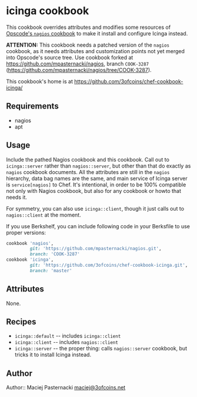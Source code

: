 icinga cookbook
===============

This cookbook overrides attributes and modifies some resources of
[Opscode's `nagios` cookbook](http://community.opscode.com/cookbooks/nagios)
to make it install and configure Icinga instead.

**ATTENTION:** This cookbook needs a patched version of the `nagios`
cookbook, as it needs attributes and customization points not yet
merged into Opscode's source tree. Use cookbook forked at
https://github.com/mpasternacki/nagios, branch `COOK-3287`
(https://github.com/mpasternacki/nagios/tree/COOK-3287).

This cookbook's home is at https://github.com/3ofcoins/chef-cookbook-icinga/

Requirements
------------

 * nagios
 * apt

Usage
-----

Include the pathed Nagios cookbook and this cookbook. Call out to
`icinga::server` rather than `nagios::server`, but other than that do
exactly as `nagios` cookbook documents. All the attributes are still
in the `nagios` hierarchy, data bag names are the same, and main
service of Icinga server is `service[nagios]` to Chef. It's
intentional, in order to be 100% compatible not only with Nagios
cookbook, but also for any cookbook or howto that needs it.

For symmetry, you can also use `icinga::client`, though it just calls
out to `nagios::client` at the moment.

If you use Berkshelf, you can include following code in your Berksfile
to use proper versions:

```ruby
cookbook 'nagios',
         git: 'https://github.com/mpasternacki/nagios.git',
         branch: 'COOK-3287'
cookbook 'icinga',
         git: 'https://github.com/3ofcoins/chef-cookbook-icinga.git',
         branch: 'master'
```

Attributes
----------

None.

Recipes
-------

 * `icinga::default` -- includes `icinga::client`
 * `icinga::client` -- includes `nagios::client`
 * `icinga::server` -- the proper thing: calls `nagios::server`
   cookbook, but tricks it to install Icinga instead.

Author
------

Author:: Maciej Pasternacki <maciej@3ofcoins.net>

